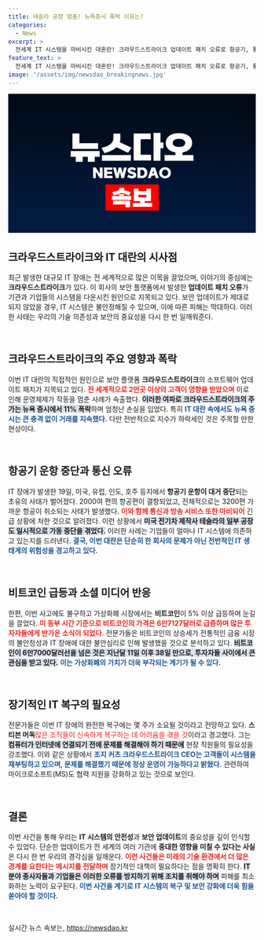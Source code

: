 ```yaml
---
title: 테슬라 공장 멈춤! 뉴욕증시 폭락 이유는?
categories:
  - News
excerpt: >
  전세계 IT 시스템을 마비시킨 대혼란! 크라우드스트라이크 업데이트 패치 오류로 항공기, 통신서비스 중단, 주가는 폭락. 반면 비트코인은 5% 급등! IT 대란의 진실을 파헤쳐보자!
feature_text: >
  전세계 IT 시스템을 마비시킨 대혼란! 크라우드스트라이크 업데이트 패치 오류로 항공기, 통신서비스 중단, 주가는 폭락. 반면 비트코인은 5% 급등! IT 대란의 진실을 파헤쳐보자!
image: '/assets/img/newsdao_breakingnews.jpg'
---
```


<p><img src="/assets/img/newsdao_breakingnews.jpg" alt="koreaapp 속보" /></p>

<h2 data-ke-size="size26">크라우드스트라이크와 IT 대란의 시사점</h2>

<p data-ke-size="size16">최근 발생한 대규모 IT 장애는 전 세계적으로 많은 이목을 끌었으며, 이야기의 중심에는 <b>크라우드스트라이크</b>가 있다. 이 회사의 보안 플랫폼에서 발생한 <b>업데이트 패치 오류</b>가 기관과 기업들의 시스템을 다운시킨 원인으로 지목되고 있다. 보안 업데이트가 제대로 되지 않았을 경우, IT 시스템은 불안정해질 수 있으며, 이에 따른 피해는 막대하다. 이러한 사태는 우리의 기술 의존성과 보안의 중요성을 다시 한 번 일깨워준다.</p>

<p data-ke-size="size16">&nbsp;</p>

<h2 data-ke-size="size26">크라우드스트라이크의 주요 영향과 폭락</h2>

<p data-ke-size="size16">이번 IT 대란의 직접적인 원인으로 보안 플랫폼 <b>크라우드스트라이크</b>의 소프트웨어 업데이트 패치가 지목되고 있다. <b><span style="color: #ee2323;">전 세계적으로 2만곳 이상의 고객이 영향을 받았으며</span></b> 이로 인해 운영체제가 작동을 멈춘 사례가 속출했다. <b><span style="background-color: #21538527;">이러한 여파로 크라우드스트라이크의 주가는 뉴욕 증시에서 11% 폭락</span></b>하며 엄청난 손실을 입었다. 특히 <b><span style="color: #1a5490;">IT 대란 속에서도 뉴욕 증시는 큰 충격 없이 거래를 지속했다.</span></b> 다만 전반적으로 지수가 하락세인 것은 주목할 만한 현상이다.</p>

<p data-ke-size="size16">&nbsp;</p>

<h2 data-ke-size="size26">항공기 운항 중단과 통신 오류</h2>

<p data-ke-size="size16">IT 장애가 발생한 19일, 미국, 유럽, 인도, 호주 등지에서 <b>항공기 운항이 대거 중단</b>되는 초유의 사태가 벌어졌다. 2000여 편의 항공편이 결항되었고, 전체적으로는 3200편 가까운 항공이 취소되는 사태가 발생했다. <b><span style="color: #ee2323;">이와 함께 통신과 방송 서비스 또한 마비되어</span></b> 긴급 상황에 처한 것으로 알려졌다. 이런 상황에서 <b><span style="background-color: #21538527;">미국 전기차 제작사 테슬라의 일부 공장도 일시적으로 가동 중단을 겪었다.</span></b> 이러한 사례는 기업들이 얼마나 IT 시스템에 의존하고 있는지를 드러낸다. <b><span style="color: #1a5490;">결국, 이번 대란은 단순히 한 회사의 문제가 아닌 전반적인 IT 생태계의 위험성을 경고하고 있다.</span></b></p>

<p data-ke-size="size16">&nbsp;</p>

<h2 data-ke-size="size26">비트코인 급등과 소셜 미디어 반응</h2>

<p data-ke-size="size16">한편, 이번 사고에도 불구하고 가상화폐 시장에서는 <b>비트코인</b>이 5% 이상 급등하며 눈길을 끌었다. <b><span style="color: #ee2323;">미 동부 시간 기준으로 비트코인의 가격은 6만7127달러로 급증하며 많은 투자자들에게 반가운 소식이 되었다.</span></b> 전문가들은 비트코인의 상승세가 전통적인 금융 시장의 불안정성과 IT 장애에 대한 불안심리로 인해 발생했을 것으로 분석하고 있다. <b><span style="background-color: #21538527;">비트코인이 6만7000달러선을 넘은 것은 지난달 11일 이후 38일 만으로, 투자자들 사이에서 큰 관심을 받고 있다.</span></b> <b><span style="color: #1a5490;">이는 가상화폐의 가치가 더욱 부각되는 계기가 될 수 있다.</span></b></p>

<p data-ke-size="size16">&nbsp;</p>

<h2 data-ke-size="size26">장기적인 IT 복구의 필요성</h2>

<p data-ke-size="size16">전문가들은 이번 IT 장애의 완전한 복구에는 몇 주가 소요될 것이라고 전망하고 있다. <b>스티븐 머독</b 교수는 <b><span style="color: #ee2323;">많은 조직들이 신속하게 복구하는 데 어려움을 겪을 것</span></b>이라고 경고했다. 그는 <b><span style="background-color: #21538527;">컴퓨터가 인터넷에 연결되기 전에 문제를 해결해야 하기 때문에</span></b> 현장 직원들의 필요성을 강조했다. 이와 같은 상황에서 <b><span style="color: #1a5490;">조지 커츠 크라우드스트라이크 CEO는 고객들이 시스템을 재부팅하고 있으며, 문제를 해결했기 때문에 정상 운영이 가능하다고 밝혔다.</span></b> 관련하여 마이크로소프트(MS)도 협력 지원을 강화하고 있는 것으로 보인다.</p>

<p data-ke-size="size16">&nbsp;</p>

<h2 data-ke-size="size26">결론</h2>

<p data-ke-size="size16">이번 사건을 통해 우리는 <b>IT 시스템의 안전성</b>과 <b>보안 업데이트</b>의 중요성을 깊이 인식할 수 있었다. 단순한 업데이트가 전 세계의 여러 기관에 <b>중대한 영향을 미칠 수 있다는 사실</b>은 다시 한 번 우리의 경각심을 일깨운다. <b><span style="color: #ee2323;">이런 사건들은 미래의 기술 환경에서 더 많은 경계를 요한다는 메시지를 전달하며</span></b> 장기적인 대책이 필요하다는 점을 명확히 한다. <b><span style="background-color: #21538527;">IT 분야 종사자들과 기업들은 이러한 오류를 방지하기 위해 조치를 취해야 하며</span></b> 피해를 최소화하는 노력이 요구된다. <b><span style="color: #1a5490;">이번 사건을 계기로 IT 시스템의 복구 및 보안 강화에 더욱 힘을 쏟아야 할 것이다.</span></b></p>

<p data-ke-size="size16">&nbsp;</p>
실시간 뉴스 속보는, <a href="https://newsdao.kr" rel="dofollow">https://newsdao.kr</a>


